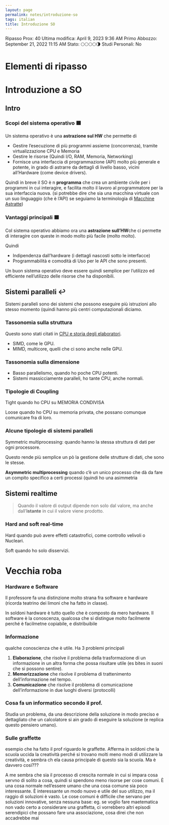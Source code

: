 ```yaml
---
layout: page
permalink: notes/introduzione-so
tags: italian
title: Introduzione SO
---
```


Ripasso Prox: 40
Ultima modifica: April 9, 2023 9:36 AM
Primo Abbozzo: September 21, 2022 11:15 AM
Stato: 🌕🌕🌕🌕🌗
Studi Personali: No

# Elementi di ripasso

# Introduzione a SO

## Intro

### Scopi del sistema operativo 🟩

Un sistema operativo è una **astrazione sul HW** che permette di

- Gestire l’esecuzione di più programmi assieme (concorrenza), tramite virtualizzazione CPU e Memoria
- Gestire le risorse (Quindi I/O, RAM, Memoria, Networking)
- Fornisce una interfaccia di programmazione (API) molto più generale e potente, in grado di astrarre da dettagli di livello basso, vicini all’Hardware (come device drivers).

Quindi in breve il SO è n **programma** che crea un ambiente civile per i programmi in cui interagire, e facilita molto il lavoro al programmatore per la sua interfaccia nuova. (si potrebbe dire che sia una macchina virtuale con un suo linguaggio (che è l’API) se seguiamo la terminologia di [Macchine Astratte](/notes/macchine-astratte))

### Vantaggi principali 🟩

Col sistema operativo abbiamo ora una **astrazione sull’HW**che ci permette di interagire con queste in modo molto più facile (molto molto).

Quindi

- Indipendenza dall’hardware (i dettagli nascosti sotto le interfacce)
- Programmabilità e comodità di Uso per le API che sono presenti.

Un buon sistema operativo deve essere quindi semplice per l’utilizzo ed efficiente nell’utilizzo delle risorse che ha disponibili.

## Sistemi paralleli ↩️

Sistemi paralleli sono dei sistemi che possono eseguire più istruzioni allo stesso momento (quindi hanno più centri computazionali diciamo.

### **Tassonomia sulla struttura**

Questo sono stati citati in [CPU e storia degli elaboratori](/notes/cpu-e-storia-degli-elaboratori).

- SIMD, come le GPU.
- MIMD, multicore, quelli che ci sono anche nelle GPU.

### **Tassonomia sulla dimensione**

- Basso parallelismo, quando ho poche CPU potenti.
- Sistemi massicciamente paralleli, ho tante CPU, anche normali.

### Tipologie di **Coupling**

Tight quando ho CPU su MEMORIA CONDIVISA

Loose quando ho CPU su memoria privata, che possano comunque comunicare fra di loro.

### **Alcune tipologie di sistemi paralleli**

Symmetric multiprocessing: quando hanno la stessa struttura di dati per ogni processore.

Questo rende più semplice un pò la gestione delle strutture di dati, che sono le stesse.

**Asymmetric multiprocessing** quando c’è un unico processo che dà da fare un compito specifico a certi processi (quindi ho una asimmetria

## Sistemi realtime

> Quando il valore di output dipende non solo dal valore, ma anche dall’**istante** in cui il valore viene prodotto.
>

### Hard and soft real-time

Hard quando può avere effetti catastrofici, come controllo velivoli o Nucleari.

Soft quando ho solo disservizi.

# Vecchia roba

### Hardware e Software

Il professore fa una distinzione molto strana fra software e hardware (ricorda teatrino dei limoni che ha fatto in classe).

In soldoni hardware è tutto quello che è composto da mero hardware. Il software è la conoscenza, qualcosa che si distingue molto facilmente perché è facilmetne copiabile, e distribuibile

### Informazione

qualche conoscienza che è utile. Ha 3 problemi principali

1. **Elaborazione**, che risolve il problema della trasformazione di un informazione in un altra forma che possa risultare utile (es bites in suoni che si possono sentire).
2. **Memorizzazione** che risolve il problema di trattenimento dell’informazione nel tempo.
3. **Comunicazione** che risolve il problema di comunicazione dell’informazione in due luoghi diversi (protocolli)

### Cosa fa un informatico secondo il prof.

Studia un problema, da una descrizione della soluzione in modo preciso e dettagliato che un calcolatore si ain grado di eseguire la soluzione (e replica questo pensiero umano).

### Sulle graffette

esempio che ha fatto il prof riguardo le graffette. Afferma in soldoni che la scuola uccida la creatività perché si trovano molti meno modi di utilizzare la creatività, e sembra ch ela causa principale di questo sia la scuola. Ma è davvero così???

A me sembra che sia il processo di crescita normale in cui si impara cosa servno di solito a cosa, quindi si spendono meno risorse per cose comuni. È una cosa normale nell’essere umano che una cosa comune sia poco interessante. È interessante un modo nuovo e utile del suo utilizzo, ma il raggio di soluzioni è vasto. Le cose comuni è difficile che servano per soluzioni innovative, senza nessuna base: eg. se voglio fare maetematica non vado certo a considerare una graffetta, ci vorrebbero altri episodi serendipici che possano fare una associazione, cosa direi che non accadrebbe mai